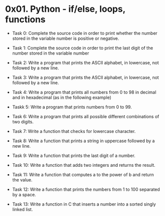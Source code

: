# 0x01. Python - if/else, loops, functions

- Task 0:
Complete the source code in order to print whether the number stored in the variable number is positive or negative.

- Task 1:
Complete the source code in order to print the last digit of the number stored in the variable number

- Task 2:
Write a program that prints the ASCII alphabet, in lowercase, not followed by a new line.

- Task 3:
Write a program that prints the ASCII alphabet, in lowercase, not followed by a new line.

- Task 4:
Write a program that prints all numbers from 0 to 98 in decimal and in hexadecimal (as in the following example)

- Taskk 5:
Write a program that prints numbers from 0 to 99.

- Task 6:
Write a program that prints all possible different combinations of two digits.

- Task 7:
Write a function that checks for lowercase character.

- Task 8:
Write a function that prints a string in uppercase followed by a new line.

- Task 9:
Write a function that prints the last digit of a number.

- Task 10:
Write a function that adds two integers and returns the result.

- Task 11:
Write a function that computes a to the power of b and return the value.

- Task 12:
Write a function that prints the numbers from 1 to 100 separated by a space.

- Task 13:
Write a function in C that inserts a number into a sorted singly linked list.
